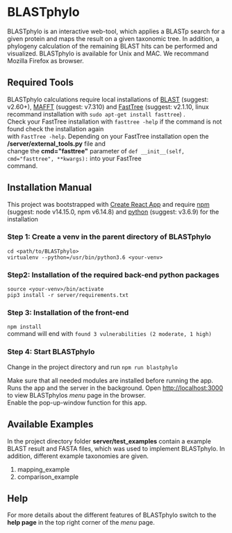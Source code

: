 # BLASTphylo

BLASTphylo is an interactive web-tool, which applies a BLASTp search for a given protein and 
maps the result on a given taxonomic tree. In addition, a phylogeny calculation of the 
remaining BLAST hits can be performed and visualized. BLASTphylo is available for Unix and MAC. 
We recommand Mozilla Firefox as browser. 


## Required Tools

BLASTphylo calculations require local installations of [BLAST](https://www.ncbi.nlm.nih.gov/books/NBK279690/) (suggest: v2.60+), [MAFFT](https://mafft.cbrc.jp/alignment/software/index.html) (suggest: v7.310) and [FastTree](http://www.microbesonline.org/fasttree/) (suggest: v2.1.10, linux recommand installation with `sudo apt-get install fasttree`) . <br>
Check your FastTree installation with `fasttree -help` if the command is not found check the installation again <br>
with `FastTree -help`. Depending on your FastTree installation open the **/server/external_tools.py** file and <br>
change the **cmd="fasttree"** parameter of `def __init__(self, cmd="fasttree", **kwargs):` into your FastTree <br>
command. 


## Installation Manual

This project was bootstrapped with [Create React App](https://github.com/facebook/create-react-app) and require [npm](https://www.npmjs.com/get-npm) (suggest: node v14.15.0, npm v6.14.8) and [python](https://www.python.org/) (suggest: v3.6.9) for the installation

### Step 1: Create a venv in the parent directory of BLASTphylo

`cd <path/to/BLASTphylo>` <br>
`virtualenv --python=/usr/bin/python3.6 <your-venv>`

### Step2: Installation of the required back-end python packages

 `source <your-venv>/bin/activate` <br>
 `pip3 install -r server/requirements.txt` <br>


### Step 3: Installation of the front-end

 `npm install`  <br>
command will end with `found 3 vulnerabilities (2 moderate, 1 high)`

### Step 4: Start BLASTphylo

Change in the project directory and run
 `npm run blastphylo`

Make sure that all needed modules are installed before running the app.
Runs the app and the server in the background.
Open [http://localhost:3000](http://localhost:3000) to view BLASTphylos 
*menu* page in the browser. <br>
Enable the pop-up-window function for this app. 

## Available Examples

In the project directory folder **server/test_examples** contain a example BLAST
result and FASTA files, which was used to implement BLASTphylo. In addition, different example taxonomies are
given. <br>

1. mapping_example <br>
2. comparison_example <br>



## Help
For more details about the different features of BLASTphylo switch
to the **help page** in the top right corner of the *menu* page.
